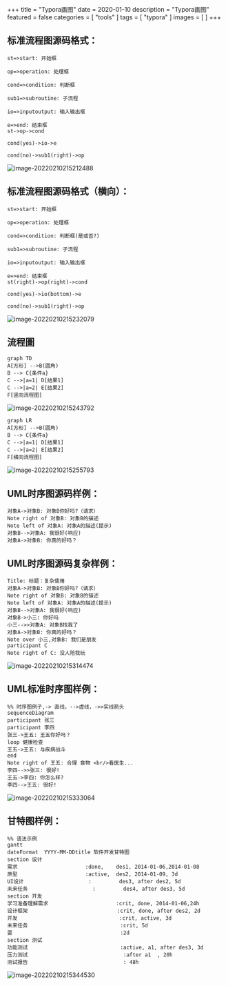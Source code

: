 +++
title = "Typora画图"
date = 2020-01-10
description = "Typora画图"
featured = false
categories = [
  "tools"
]
tags = [
  "typora"
]
images = [
]
+++

## 标准流程图源码格式：
```flow
st=>start: 开始框

op=>operation: 处理框

cond=>condition: 判断框

sub1=>subroutine: 子流程

io=>inputoutput: 输入输出框

e=>end: 结束框
st->op->cond

cond(yes)->io->e

cond(no)->sub1(right)->op

```

![image-20220210215212488](https://euraxluo.github.io/images/picgo/image-20220210215212488.png)

## 标准流程图源码格式（横向）：

```flow
st=>start: 开始框

op=>operation: 处理框

cond=>condition: 判断框(是或否?)

sub1=>subroutine: 子流程

io=>inputoutput: 输入输出框

e=>end: 结束框
st(right)->op(right)->cond

cond(yes)->io(bottom)->e

cond(no)->sub1(right)->op

```
![image-20220210215232079](https://euraxluo.github.io/images/picgo/image-20220210215232079.png)
## 流程圖
```mermaid
graph TD
A[方形] -->B(圆角)
B --> C{条件a}
C -->|a=1| D[结果1]
C -->|a=2| E[结果2]
F[竖向流程图]
```
![image-20220210215243792](https://euraxluo.github.io/images/picgo/image-20220210215243792.png)

```mermaid
graph LR
A[方形] -->B(圆角)
B --> C{条件a}
C -->|a=1| D[结果1]
C -->|a=2| E[结果2]
F[横向流程图]
```

![image-20220210215255793](https://euraxluo.github.io/images/picgo/image-20220210215255793.png)

## UML时序图源码样例：

```sequence
对象A->对象B: 对象B你好吗?（请求）
Note right of 对象B: 对象B的描述
Note left of 对象A: 对象A的描述(提示)
对象B-->对象A: 我很好(响应)
对象A->对象B: 你真的好吗？
```

## UML时序图源码复杂样例：

```sequence
Title: 标题：复杂使用
对象A->对象B: 对象B你好吗?（请求）
Note right of 对象B: 对象B的描述
Note left of 对象A: 对象A的描述(提示)
对象B-->对象A: 我很好(响应)
对象B->小三: 你好吗
小三-->>对象A: 对象B找我了
对象A->对象B: 你真的好吗？
Note over 小三,对象B: 我们是朋友
participant C
Note right of C: 没人陪我玩
```

![image-20220210215314474](https://euraxluo.github.io/images/picgo/image-20220210215314474.png)
## UML标准时序图样例：

```mermaid
%% 时序图例子,-> 直线，-->虚线，->>实线箭头
sequenceDiagram
participant 张三
participant 李四
张三->王五: 王五你好吗？
loop 健康检查
王五->王五: 与疾病战斗
end
Note right of 王五: 合理 食物 <br/>看医生...
李四-->>张三: 很好!
王五->李四: 你怎么样?
李四-->王五: 很好!
```

![image-20220210215333064](https://euraxluo.github.io/images/picgo/image-20220210215333064.png)

## 甘特图样例：
```mermaid
%% 语法示例
gantt
dateFormat  YYYY-MM-DDtitle 软件开发甘特图
section 设计
需求                      :done,    des1, 2014-01-06,2014-01-08
原型                      :active,  des2, 2014-01-09, 3d
UI设计                     :         des3, after des2, 5d
未来任务                     :         des4, after des3, 5d
section 开发
学习准备理解需求                      :crit, done, 2014-01-06,24h
设计框架                             :crit, done, after des2, 2d
开发                                 :crit, active, 3d
未来任务                              :crit, 5d
耍                                   :2d
section 测试
功能测试                              :active, a1, after des3, 3d
压力测试                               :after a1  , 20h
测试报告                               : 48h
```

![image-20220210215344530](https://euraxluo.github.io/images/picgo/image-20220210215344530.png)
